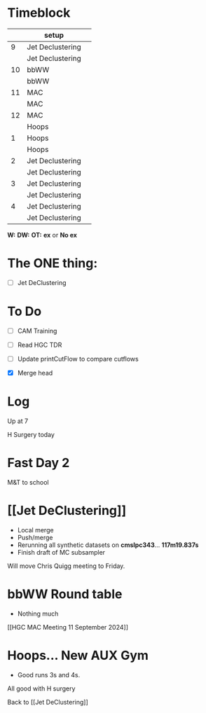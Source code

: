 # Timeblock

|     | setup            |     |
| --- | ---------------- | --- |
| 9   | Jet Declustering |     |
|     | Jet Declustering |     |
| 10  | bbWW             |     |
|     | bbWW             |     |
| 11  | MAC              |     |
|     | MAC              |     |
| 12  | MAC              |     |
|     | Hoops            |     |
| 1   | Hoops            |     |
|     | Hoops            |     |
| 2   | Jet Declustering |     |
|     | Jet Declustering |     |
| 3   | Jet Declustering |     |
|     | Jet Declustering |     |
| 4   | Jet Declustering |     |
|     | Jet Declustering |     |

**W:**
**DW:**
**OT:**
**ex** or **No ex**

# The ONE thing: 
- [ ] Jet DeClustering


# To Do
- [ ] CAM Training
- [ ] Read HGC TDR
- [ ] Update printCutFlow to compare cutflows
- [x] Merge head



# Log

Up at 7 

H Surgery today 

# Fast Day 2

M&T to school

# [[Jet DeClustering]]
- Local merge
- Push/merge
- Rerunning all synthetic datasets on **cmslpc343**... **117m19.837s**
- Finish draft of MC subsampler

Will move Chris Quigg meeting to Friday.

# bbWW Round table
- Nothing much

[[HGC MAC Meeting 11 September 2024]]

# Hoops... New AUX Gym 
- Good runs 3s and 4s. 

All good with H surgery

Back to [[Jet DeClustering]]

